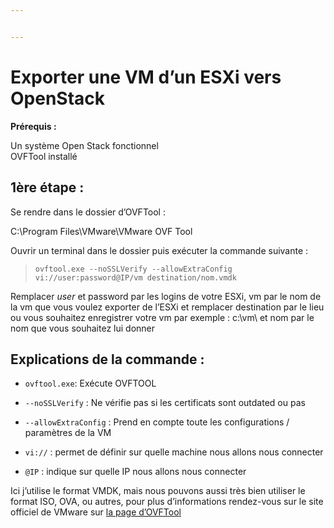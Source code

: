 ```yaml
---


---
```


<h1 id="exporter-une-vm-d’un-esxi-vers-openstack"><strong>Exporter une VM d’un ESXi vers OpenStack</strong></h1>
<p><strong>Prérequis :</strong></p>
<p>Un système Open Stack fonctionnel<br>
OVFTool installé</p>
<h2 id="ère-étape-"><strong>1ère étape :</strong></h2>
<p>Se rendre dans le dossier d’OVFTool :</p>
<p>C:\Program Files\VMware\VMware OVF Tool</p>
<p>Ouvrir un terminal dans le dossier puis exécuter la commande suivante :</p>
<blockquote>
<p><code>ovftool.exe --noSSLVerify --allowExtraConfig vi://user:password@IP/vm destination/nom.vmdk</code></p>
</blockquote>
<p>Remplacer <em>user</em> et password par les logins de votre ESXi, vm par le nom de la vm que vous voulez exporter de l’ESXi et remplacer destination par le lieu ou vous souhaitez enregistrer votre vm par exemple : c:\vm\ et nom par le nom que vous souhaitez lui donner</p>
<h2 id="explications-de-la-commande-">Explications de la commande :</h2>
<ul>
<li>
<p><code>ovftool.exe</code>: Exécute OVFTOOL</p>
</li>
<li>
<p><code>--noSSLVerify</code> : Ne vérifie pas si les certificats sont outdated ou pas</p>
</li>
<li>
<p><code>--allowExtraConfig</code> : Prend en compte toute les configurations / paramètres de la VM</p>
</li>
<li>
<p><code>vi://</code> : permet de définir sur quelle machine nous allons nous connecter</p>
</li>
<li>
<p><code>@IP</code> : indique sur quelle IP nous allons nous connecter</p>
</li>
</ul>
<p>Ici j’utilise le format VMDK, mais nous pouvons aussi très bien utiliser le format ISO, OVA, ou autres, pour plus d’informations rendez-vous sur le site officiel de VMware sur <a href="https://www.vmware.com/support/developer/ovf/ovftool-430-userguide.pdf">la page d’OVFTool</a></p>

